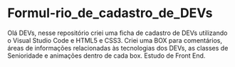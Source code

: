 # Formul-rio_de_cadastro_de_DEVs
Olá DEVs, nesse repositório criei uma ficha de cadastro de DEVs utilizando o Visual Studio Code e HTML5 e CSS3. Criei uma BOX para comentários, áreas de informações relacionadas às tecnologias dos DEVs, as classes de Senioridade e animações dentro de cada box. Estudo de Front End.
